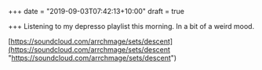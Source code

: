 +++
date = "2019-09-03T07:42:13+10:00"
draft = true

+++
Listening to my depresso playlist this morning. In a bit of a weird mood.

[https://soundcloud.com/arrchmage/sets/descent](https://soundcloud.com/arrchmage/sets/descent "https://soundcloud.com/arrchmage/sets/descent")